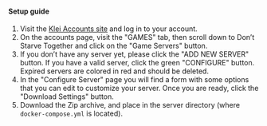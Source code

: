 #### Setup guide
1. Visit the [Klei Accounts site](https://accounts.klei.com) and log in to your account.
2. On the accounts page, visit the "GAMES" tab, then scroll down to Don’t Starve Together and click on the "Game Servers" button.
3. If you don’t have any server yet, please click the "ADD NEW SERVER" button. If you have a valid server, click the green "CONFIGURE" button. Expired servers are colored in red and should be deleted.
4. In the "Configure Server" page you will find a form with some options that you can edit to customize your server. Once you are ready, click the "Download Settings" button.
5. Download the Zip archive, and place in the server directory (where `docker-compose.yml` is located).
